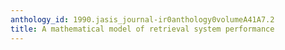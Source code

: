 ```yaml
---
anthology_id: 1990.jasis_journal-ir0anthology0volumeA41A7.2
title: A mathematical model of retrieval system performance
---
```


